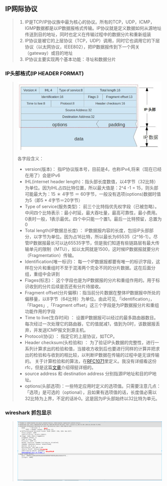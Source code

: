 ## IP网际协议

> 1. IP是TCP/IP协议族中最为核心的协议。所有的TCP，UDP，ICMP，IGMP数据都是以IP数据报格式传输。IP协议就是定义数据如何从源地址传送到目的地址，同时也定义在传输过程中的数据分片和重新组装
> 2. IP协议是被它的上层协议（TCP，UDP）调用，同时它也调用它的下层协议（以太网协议，IEEE802），把IP数据报传到下一个网关（gateway）或目的地址
> 3. IP协议主要实现两个基本功能：寻址和数据分片

### IP头部格式(IP HEADER FORMAT)

> ![ip](../../picture/10051.jpg)
>
> 各字段含义：
>
> - version(版本)： 指IP协议版本号，目前是4，也称IPv4,将来（现在已经在用了）会是IPv6
> - IHL(internet header length)：指头部长度数值，以4字节（32比特）为单位。因为IHL占四比特位置，所以最大值是：2^4 -1 = 15，则头部可能最大为：15 ＊ 4字节 ＝ 60字节，一般没有选项(options)数据时值为5（即5 * 4字节＝20字节）
> - Type of service(服务类型)： 前三个比特指优先权字段（已被忽略）。中间四个比特表示：最小时延，最大吞吐量，最高可靠性，最小费用。0表时一般，1表示最优。四个中只能一个置1。最后一比特预留，总置为0
> - Total length(IP数据总长度) ： IP数据报内容的长度，包括IP头部部分，以字节为单位。因为占16比特，所以最长为65535（2^16-1）。尽管IP数据报最长可以达65535字节，但是我们知道有些链路层有最大传输单元的限制（MTU），如以太网就是1500，这时候IP数据报就要分片（Fragmentation）传输。
> - Identification(唯一标识)： 每一个IP数据报都要有唯一的标识字段，这样在分片和重组时不至于混淆两个完全不同的分片数据。这在后面分组，重组中会讲到
> - Flages(标志)： 这个字段也是为IP数据报的分片和重组作用的。用于标识收到的分片后续是否还有分片待接收。
> - Fragment offset(分片偏移)：指当前分片数据在整体IP数据报中所处的偏移量，以8字节（64比特）为单位。由此可见,「identification」，「Flages」,「Fragment offset」这三个字段是为IP数据报分片和重组功能作用的字段
> - Time to live(生存时间) ： 设置IP数据报可以经过的最多路由器数目。每次经过一次处理它的路由器，它的值就减1，值到为0时，该数据报丢弃，并发送ICMP报文到源主机。
> - Protocol(协议) ： 指定它的上层协议，如TCP。
> - Header checksum(头检验和) ： 为了验证IP头数据的完整性，进行一系列计算求出的检验和值，当接收方收到后也要进行同样的计算并把求出的检验和与收到的相比较，以判断IP数据在传输的过程中是无误传输的。
>   关于计算检验和的算法，在[RFC1071](https://tools.ietf.org/html/rfc1071)里定义。我没有详细看这份rfc，但是这篇[文章](http://www.thegeekstuff.com/2012/05/ip-header-checksum/)介绍得挺详细的。
> - source address 和 destination address 分别指源IP地址和目的IP地址。
> - options(头部选项)：一些特定应用时定义的选项值。只需要注意几点：「选项」是可选的（optional），且如果有选项值的话，长度值必需以32比特为上界，不足的话补0。这是因为IP头部始终以32比特为单元。

### wireshark 抓包显示

> ![1](../../picture/10066.png)